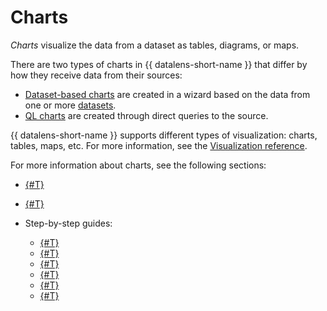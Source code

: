 # Charts

_Charts_ visualize the data from a dataset as tables, diagrams, or maps.

There are two types of charts in {{ datalens-short-name }} that differ by how they receive data from their sources:

* [Dataset-based charts](./dataset-based-charts.md) are created in a wizard based on the data from one or more [datasets](../dataset/index.md).
* [QL charts](./ql-charts.md) are created through direct queries to the source.

{{ datalens-short-name }} supports different types of visualization: charts, tables, maps, etc. For more information, see the [Visualization reference](../../visualization-ref/index.md).

For more information about charts, see the following sections:

* [{#T}](./settings.md)
* [{#T}](./measure-values.md)
* Step-by-step guides:

  * [{#T}](../../operations/chart/create-chart.md)
  * [{#T}](../../operations/chart/create-sql-chart.md)
  * [{#T}](../../operations/chart/add-hierarchy.md)
  * [{#T}](../../operations/chart/config-chart-navigator.md)
  * [{#T}](../../operations/chart/chart-null-settings.md)
  * [{#T}](../../operations/chart/create-palette.md)

